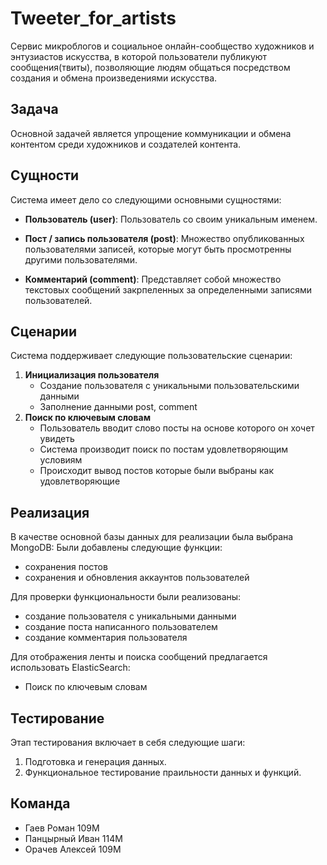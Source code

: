 # Tweeter_for_artists

Cервис микроблогов и социальное онлайн-сообщество художников и энтузиастов искусства, в которой пользователи публикуют сообщения(твиты), позволяющие людям общаться посредством создания и обмена произведениями искусства.

## Задача
Основной задачей является упрощение коммуникации и обмена контентом среди художников и создателей контента. 

## Сущности
Система имеет дело со следующими основными сущностями:
- **Пользователь (user)**: Пользователь со своим уникальным именем.

- **Пост / запись пользователя (post)**: Множество опубликованных пользователями записей, которые могут быть просмотренны другими пользователями.

- **Комментарий (comment)**: Представляет собой множество текстовых сообщений закрпеленных за определенными записями пользователей.

## Сценарии

Система поддерживает следующие пользовательские сценарии:

1. **Инициализация пользователя**
    - Создание пользователя с уникальными пользовательскими данными
    - Заполнение данными post, comment
3. **Поиск по ключевым словам**
    - Пользователь вводит слово посты на основе которого он хочет увидеть
    - Система производит поиск по постам удовлетворяющим условиям
    - Происходит вывод постов которые были выбраны как удовлетворяющие

## Реализация
В качестве основной базы данных для реализации была выбрана MongoDB:
Были добавлены следующие функции:
- сохранения постов
- сохранения и обновления аккаунтов пользователей

Для проверки функциональности были реализованы:
- создание пользователя с уникальными данными
- создание поста написанного пользователем
- создание комментария пользователя

Для отображения ленты и поиска сообщений предлагается использовать ElasticSearch:
- Поиск по ключевым словам

## Тестирование

Этап тестирования включает в себя следующие шаги:

1. Подготовка и генерация данных.
2. Функциональное тестирование праильности данных и функций.

## Команда
- Гаев Роман 109М
- Панцырный Иван 114М
- Орачев Алексей 109М
